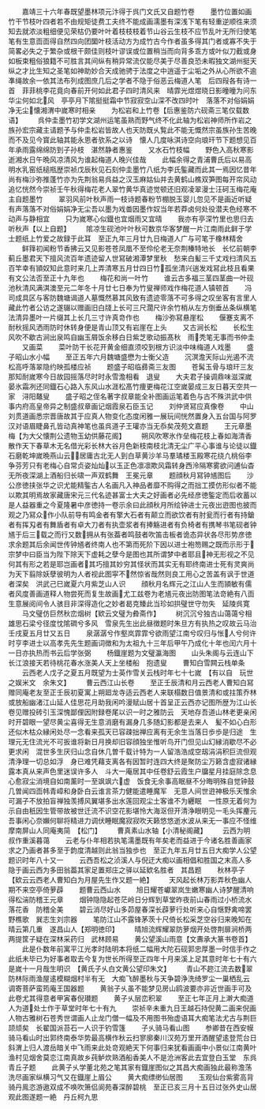 <!-- { "loadSidebar": true } -->
　　嘉靖三十六年春既望墨林项元汴得于呉门文氏又自题竹卷
　　墨竹位置如画竹干节枝叶四者若不由规矩徒费工夫终不能成画濡墨有深浅下笔有轻重逆顺徃来须知去就浓淡粗细便见荣枯仍要叶叶着枝枝枝着节山谷云生枝不应节乱叶无所归使笔笔有生意靣靣得自然四向团圞叶枝活动方为成竹古今作者虽多得其门者或寡不失于简畧必失之于繁杂或根干颇佳则枝叶谬误或位置稍当而向背多乖方或叶似刀截或身如板束粗俗狼籍不可胜言其间纵有稍异常流仅能尽美于尽善良恐未暇独文湖州挺天纵之才比生知之圣笔如神助妙合天成驰骋于法度之中逍遥于尘垢之外从心所欲不逾凖绳故余一依其法布列成图庶几后之学者不隐于俗恶云梅道人笔　后四叚各有诗一首　菲菲桃李花竟向春前开何如此君子四时清风来　晴霏光煜煜晓日影曈曈为问东华尘何如北风　亭亭月下隂挺挺霜中节寂寂空山深不改四时叶　落落不对俗娟娟净无尘懐湘渭中嵗寒时相亲
　　为松岩和上竹卷【后惠鉴防六砚斋三笔仅载数语】
　　呉仲圭墨竹初学文湖州运笔虽熟而野气终不化此轴为松岩神师所作岩之族孙宏宗藏主请题予与仲圭松岩皆故人也天防既乆覧此不能无慨然宗虽族孙生苦晚而不及见今寳此轴其能永恩者欤系之以诗　懐人几度咏淇诗空向琅玕节下题想见百年承雨露绵绵防到子孙枝　湛然静者惠鉴
　　又水石竹枝幅
　　野色入高秋寒影逝湘水日午晩风凉清风为谁起梅道人晚兴佳哉
　　此幅余得之青浦曹氏后以易高明水乳窑纸槌瓶歴崇祯戊辰秋见石刻仲圭墨竹八纸为李氏鍳藏而此其一焉因忆昔年尚有梅沙弥推蓬竹亦为先荆翁易呉益之汉玉麻姑仙并去黄鹤山樵双笋图每开帘风动追忆恍然今崇祯壬午秋得梅花老人翠竹黄华真迹觉顿还旧观凌翠漫士汪砢玉梅花庵主自题墨竹
　　翠羽风前叶秋声雨一枝诗题春粉节棚脱玉婴儿忽见不是画近听疑有声落落不对俗娟娟净无尘吾以墨为戏畨因墨作奴当年若莽卤何处役潜夫色经寒不动声与静相宜
　　只为嵗寒心似鐡也宜烟雨又宜晴
　　我亦有亭深竹里也思归去听秋声【以上自题】
　　隂凉生砚池叶叶秋可数京华客梦醒一片江南雨此鲜于学士题纸上竹爱之故録于此耳　至正九年三月廿九日梅道人广与可笔于橡林精舍
　　鲜箨初闻粉节香拂云又见影苍苍凤凰不至伶伦老无奈荆榛特地长　长忆前朝李蓟丘墨君天下擅风流百年遗迹留人世冩破湘潭梦里秋　愁来白髪三千丈戏扫清风五百竿幸有頴奴知此意时来几上弄清寒五月廿四日竹孤坐清兴遄发戏冩此枝且看果有文公法否至正十九年也
　　梅花和尚一叶竹
　　谁云古多福三茎四茎曲一叶砚池秋清风满淇澳至元二年冬十月廿七日奉为竹叟禅师戏作梅花道人镇顿首
　　冯司成具区与客防魏塘谒道人墓慨然慕其风致有遗迹零落不可多得之叹坐客有言里人藏此竹者公访之遂辍以赠画旧白牋上长可三尺濶尺许余竹梢从左方倒垂丛条纵横笔法清异墨叶一片缀其上长几三寸许真竒作也
　　梅沙弥冩悬崖松
　　偃蹇支离不耐秋摇风洒雨防时休转身便是青山顶又有岩崖在上头
　　又古涧长松
　　长松生风吹不歇古涧出泉鸣自幽玉屑饭余移白日紫芝歌动振髙秋　雨秃笔无事而书仲圭
　　又画菜
　　菜叶防干长花开黄金细直须咬到根方识淡中味梅道人戏墨
　　盛子昭山水小幅
　　至正五年六月魏塘盛懋为士衡父造
　　沉溟澹天际山光遏不流松高呼落翠隐约映孤楼应祯
　　题盛子昭临彞斋三友图
　　苍髯玉骨与琅玕三友那知耐嵗寒今日故园摇落尽时时永雪澹相看　退叟
　　大夫君子操调鼎味滋深嵗晏氷霜冽还同鐡石心路入东风山水涯松髙竹痩更梅花江空嵗晏成三友日暮天空共一家　浔阳鼇叟
　　盛子昭之侄名著字叔章能全补图画运笔着色与古不殊洪武中供事内府高皇帝异之制盛叔章画记烟霞泉石臣玉记
　　刘仲贤冩应真像卷
　　中山刘贯道画悉宗晋唐故其于应真人物变化态度闲雅一展玩间恍然置身入五台国与阿罗汉对语眉睫鼻孔皆动真神笔也虽呉道子王瓘亦当无忝矣茂苑文嘉题
　　王元章墨梅【为大父懐荆公遗物玉幼供藤花阁】
　　朔风吹寒氷作垒梅花枝上春如海清香散作天下春草木无名借光彩长林大谷月色新枝南枝北清无尘广平心事谁与论徒以鐡石磨乾坤嵗晩燕山云居庸古北无人到白草黄沙羊马羣璚楼玉殿寒花绕凢桃俗李争芬芳只有老梅心自常贞姿灿灿以玉正色凛凛欺风霜转身西泠隔寒雾欲问逋仙杳无所夜深湖上酒船归长啸一声双鹤舞　王冕元章
　　题顔秋月冩钟馗图后
　　沙公彦徳挟张华之识尤能精鍳古人名画凡入神品者靡不购得之而拙工摸仿形似者不能以欺其明焉故家藏唐宋元三代名迹甚富士大夫之好画者必先经彦徳鍳定而后收蓄以是人益器重之今夏隆暑中彦徳持一卷示余曰此顔秋月所绘钟进士元夜出逰图也披而观之乃冩众作小队前导有鸣金者有擎大石者有颠立而欲饮者有肘瓮而行者有持鎗者有挥刄者有舞盾者有卓大刀者有执壶浆者有捧觞进者有负椅者有携琴书笔砚者钟馗于后三载之而行又数拥从有张葢者鸣鼓者吹笛击板者诡态异状各尽形势彦徳求余题其后余闻世传钟馗者终南人也不第而死阶下因以进士袍笏赐之既而示形于宗梦中曰臣当为陛下除天下虚耗之孽今是图也其所谓梦中者耶且神无形视之不见何其有形之若是耶岂画者其巧擅其妙穷其怪状而其实无有耶终南进士死有灵爽尚为天下翦除妖孽彼明为人者视此图寜不然惊省哉然则良工用心之苦盖有讽于世道者深矣　洪武己巳嵗夏六月紫芝山人识
　　顔秋月名辉元之江山人生而頴敏有儒者风度善画道释人物尝死而复生故画尤工兹卷为老馗元夜出防图笔法竒絶有八靣生意展阅间令人骇目非深得造化之妙者曷克臻此当珍如拱璧世守勿失　延陵呉寛
　　马文璧仿巨然秋峦烟树【欵云文璧为彜斋作】
　　树沉沉兮独古山蔼蔼兮相雄思石梁兮径度忱隂磵兮多风　雪泉先生出此昼徴题时朱旦方有执热之叹故云马治壬戌夏五月廿又五日
　　泉潺潺兮作壑岚霏霏兮欲雨望江南兮叹归与怅人兮何许　时亨李进士以高孝先先生题画词徴和为太祖九十三年后甲午乃成化十年也闰六月十一日亦执热而书云后学张弼
　　杨鐡崖题为文璧瀛海图
　　山头朱阁与云连山下长江浪接天若待桃花春水涨美人天上坐楼船　抱遗叟
　　曹知白雪闗云栈单条
　　云西老人戊子之夏五月既望为士英作雪关云栈时年七十七嵗　【有以自　玩世之娱米文　余朱文】
　　曹云西江山长卷
　　至正壬辰清和月云西老人曹知白冩赠同庵老友至正壬辰初夏寓上朔廻龙寺适云西老人来联榻数日值景清和或拄策乔林或放船幽渚江山延人佳思花月助我闲吟漫赋山居十首呈正云西亦记图所歴为江山长卷见赠投砖引玉深愧鄙俚因附録卷尾以识一时之雅防云　天地存吾道山林老更亲闲时开碧眼一望尽黄尘喜得无生意消磨有漏身几多随幻影都是去来人　髪不如心白形还似木枯众縁闲处尽一念看来孤天已容疎拙禅应离有无余生当落日歩歩是归途　生理元无住流光不可扳谁将新日月换却旧容顔独坐惟听鸟开门但见山幻縁消歇尽不必更求闲　混世多生厌归山念自休几曽千载计特为一人留浩浩成空刼涓涓积巨流但观清浄理一切总如浮　身已难凭藉支离各有因暂时连四大终是聚防尘万籁含虚寂诸縁露本真从来声色里迷误许多人　斗大一庵居其中任卷舒云霞生户牖星月挂庭除念息心愈寂尘消境自如南薰时一至飒飒六虚　饭食无余事高眠昼不分晦明殊自觉钟鼓几曽闻四靣帏青嶂和身卧白云谁言茶力健能遣睡魔军　无意人间世逰神极乐天惟余可漏子不放拍盲禅独羡搏风翼堪多出水莲回观尘土客谁不为纒眠　一性原无着何为示自由秖因生管带故被世迁流不识空花影堪怜大海沤但开清浄眼明见一毛头挥麈元吾事闲心奈嬾何聊将精进力调伏睡眠魔寂寂吹天籁悠悠逝水波从来无一事应不怪维摩南屏山人同庵夷简　【松门】
　　曹真素山水轴【小清秘阁藏】
　　云西为明叔作重溪暮蔼
　　云老与仆年相若执笔濡墨既有年矣老而益进于今诸名胜善画家求之乃画者甚多至于韵度清越则此翁当独歩也　至正九年五月廿五日大痴学人公望题识时年八十又一
　　云西吾松之浈溪人与倪迂大痴以画相倡和胜国之末高人多隐于画云西为多田翁葢其家足置郑庄之驿以延欵名胜者　其昌题
　　秋林亭子【欵云云西老人曹知白为月屋先生作又题一絶】
　　天风起长林万影弄秋色幽人期不来空亭倚萝薜
　　题曹云西山水
　　旭日耀苍巘翠岚生嫩寒幽人诗梦醒清响得松湍防稽王元章
　　烟钟隐隐起苍茫岭日分辉到草堂昨夜前山春雨过小桥流水落花香　防稽全美
　　碧云消尽好山多茆屋春深长薜萝行处听来心自惬野禽啼罢野樵歌　巽志生刘宗器
　　笔防江山不露锋茅茨十尺倚长松采芝空谷归来晚知在晴云第几重　遂昌山人【郑明徳印】
　　晴旭流辉耀翠防萝烟开处啓荆扉涧桥两两提筐子疑在深林采药归　武林顾易
　　黄公望溪山雨意【文夀承大篆书卷首】
　　此是仆数年前寓平江光孝时陆明本将纸二幅用大陀石砚郭忠厚墨一时信手作之此纸未毕已为好事者取去今复为世长所得至正四年十月来溪上足其意时年七十有六是嵗十一月哉生明识　【黄氏子乆白文黄公望印朱文】
　　青山不趂江流去数翠防林际雨渔屋逺模糊烟村半有无　大痴飞醉墨秋与天争碧浄洗绮罗尘一巢栖乱云　调寄菩萨蛮筠庵王国器题
　　黄翁子乆虽不能梦见房山鸥波要亦非近世画手可及此卷尤其得意者甲寅春倪瓉题
　　黄子乆层峦积翠
　　至正七年正月上澣大痴道人为道处士作于草堂时年七十有九
　　崇祯辛未重九日王越石持倪黄二画来倪画人物古雅树石苍秀世谓画人止龙门僧一幅及不用图书殆虚语耳大痴笔法尤古与荆巨颉颃矣　长翟国派苔石一人识于钓雪篷
　　子乆骑马看山图
　　参卿昔在西安幙骑马看山时出郭终南泰华势最高横作秋云扫寥廓秦川汉苑万里开酒醒望逺登荒台日斜渭上归人渡岳暗关中飞雨来此处竒观絶天下何事归来犹看画画中小景似江南黄叶渔村见烟舍莫恋江南真故乡莼鲈炊熟酒船香美人不是沧洲客此去宜登白玉堂　东呉青丘子题
　　此黄子乆学董北苑之笔其家有鐡崖图似之其昌大痴画独此最称澹荡洗尽画家纵横习气又在鐡崖上眉公
　　黄大痴缥缈仙居图
　　玉观仙台紫雾高背骑丹鳯恣游遨双成不唤吹箫侣阆苑春深醉碧桃　至正已亥三月十五日过张外史山居观此图遂题一絶　丹丘柯九思
